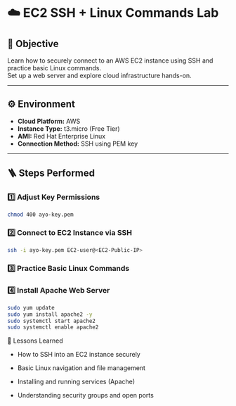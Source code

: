 # ☁️ EC2 SSH + Linux Commands Lab

## 🎯 Objective
Learn how to securely connect to an AWS EC2 instance using SSH and practice basic Linux commands.  
Set up a web server and explore cloud infrastructure hands-on.

---

## ⚙️ Environment
- **Cloud Platform:** AWS  
- **Instance Type:** t3.micro (Free Tier)  
- **AMI:** Red Hat Enterprise Linux  
- **Connection Method:** SSH using PEM key  

---

## 🪜 Steps Performed

### 1️⃣ Adjust Key Permissions
```bash
chmod 400 ayo-key.pem
```
### 2️⃣ Connect to EC2 Instance via SSH
```bash
ssh -i ayo-key.pem EC2-user@<EC2-Public-IP>
```
### 3️⃣ Practice Basic Linux Commands

### 4️⃣ Install Apache Web Server
```bash
sudo yum update
sudo yum install apache2 -y
sudo systemctl start apache2
sudo systemctl enable apache2
```

🧠 Lessons Learned

- How to SSH into an EC2 instance securely

- Basic Linux navigation and file management

- Installing and running services (Apache)

- Understanding security groups and open ports



